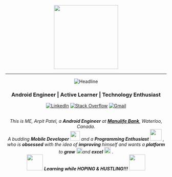 
<p align="center">
  <img src="https://github.com/thompsonemerson/thompsonemerson/raw/master/cover-thompson.png" height="200"/>
</p>
<hr style="height:2px;border-width:0;color:gray;background-color:gray">
<div align=center>
    <img src="https://readme-typing-svg.herokuapp.com?color=%236FDA44&size=32&center=true&vCenter=true&width=600&height=50&lines=Hi+there+I'm+@rpit+%F0%9F%91%8B;Android+Engineer;Mobile+Enthusiast;Computer+Engineer;Problem+Solver" alt="Headline" />
</div>
<h3 align="center">Android Engineer | Active Learner | Technology Enthusiast</h3>

<div align=center>
        <a href="https://www.linkedin.com/in/arpitpatel009"><img src="https://img.shields.io/badge/Linkedin-0077b5?style=flat&logo=linkedin" alt="LinkedIn" /></a>
        <a href="https://stackoverflow.com/users/3985071/arpit-patel"><img src="https://img.shields.io/badge/Stack Overflow-f48024?style=flat&logo=stackoverflow&logoColor=white" alt="Stack Overflow" /></a>
        <a href="mailto:arpitpatel009@gmail.com"><img src="https://img.shields.io/badge/Mail-Gmail-red" alt="Gmail" /></a>
</div>
<br>
<p align="center">
  <em>
    This is ME, Arpit Patel, a <b>Android Engineer</b> at <a href="https://www.manulifebank.ca/personal-banking.html"> <b>Manulife Bank</b>,</a> Waterloo, Canada.  <br>
    A budding <b>Mobile Developer</b> <img src="https://github.com/TheDudeThatCode/TheDudeThatCode/blob/master/Assets/Developer.gif" width="30px"> and a <b>Programming Enthusiast</b>&nbsp;<img src="https://github.com/TheDudeThatCode/TheDudeThatCode/blob/master/Assets/Designer.gif" width="36px">&nbsp,<br>who is <b>obsessed</b>
    with the idea of <b>improving</b> himself and wants a <b>platform</b> to 
    <b>grow</b> <img src="https://github.com/TheDudeThatCode/TheDudeThatCode/blob/master/Assets/Rocket.gif" width="18px">and 
    <b>excel</b> <img src="https://github.com/TheDudeThatCode/TheDudeThatCode/blob/master/Assets/Medal.gif" width="20px">&nbsp.
  </em> 
  <br>
  <img src="https://media.giphy.com/media/VgCDAzcKvsR6OM0uWg/giphy.gif" width="50" /> <b><i>Learning while HOPING & HUSTLING!!!</i></b> <img src="https://media.giphy.com/media/7j2hfyeVcDtf2/giphy.gif" width="50" />
</p>
